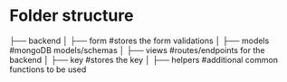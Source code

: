 # Folder structure
├── backend
│   ├── form #stores the form validations
│   ├── models #mongoDB models/schemas
│   ├── views #routes/endpoints for the backend 
│   ├── key #stores the key
│   ├── helpers #additional common functions to be used




